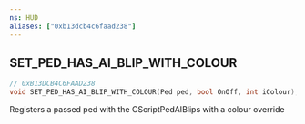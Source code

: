 ```yaml
---
ns: HUD
aliases: ["0xb13dcb4c6faad238"]
---
```

## SET_PED_HAS_AI_BLIP_WITH_COLOUR

```c
// 0xB13DCB4C6FAAD238
void SET_PED_HAS_AI_BLIP_WITH_COLOUR(Ped ped, bool OnOff, int iColour);
```

Registers a passed ped with the CScriptPedAIBlips with a colour override

